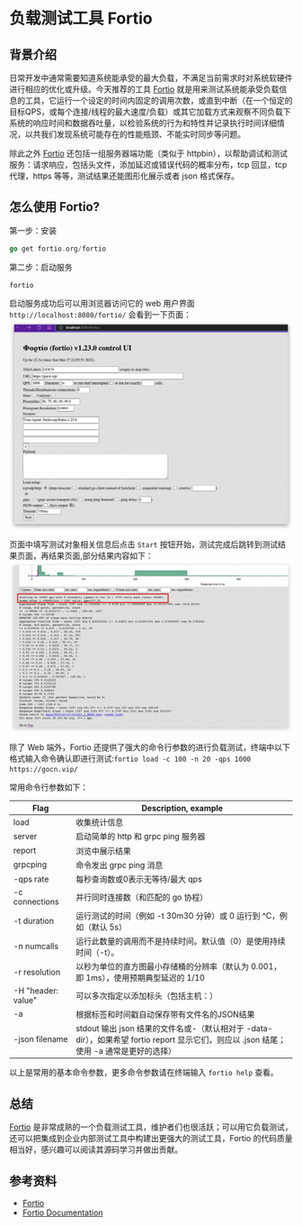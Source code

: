 # 负载测试工具 Fortio

## 背景介绍

日常开发中通常需要知道系统能承受的最大负载，不满足当前需求时对系统软硬件进行相应的优化或升级。今天推荐的工具 [Fortio](https://github.com/fortio/fortio) 就是用来测试系统能承受负载信息的工具，它运行一个设定的时间内固定的调用次数，或直到中断（在一个恒定的目标QPS，或每个连接/线程的最大速度/负载）或其它加载方式来观察不同负载下系统的响应时间和数据吞吐量，以检验系统的行为和特性并记录执行时间详细情况，以共我们发现系统可能存在的性能瓶颈、不能实时同步等问题。

除此之外 [Fortio](https://github.com/fortio/fortio) 还包括一组服务器端功能（类似于 httpbin），以帮助调试和测试服务：请求响应，包括头文件，添加延迟或错误代码的概率分布，tcp 回显，tcp 代理，https 等等，测试结果还能图形化展示或者 json 格式保存。

## 怎么使用 Fortio?

第一步：安装

```go
go get fortio.org/fortio
```

第二步：启动服务

```shell
fortio
```

启动服务成功后可以用浏览器访问它的 web 用户界面 `http://localhost:8080/fortio/` 会看到一下页面：
![fortio](./images/w14_mon_fortio_start.png)

页面中填写测试对象相关信息后点击 `Start` 按钮开始，测试完成后跳转到测试结果页面，再结果页面,部分结果内容如下：
![fortio](./images/w14_mon_fortio_result.png)

除了 Web 端外，Fortio 还提供了强大的命令行参数的进行负载测试，终端中以下格式输入命令确认即进行测试:`fortio load -c 100 -n 20 -qps 1000 https://gocn.vip/`

常用命令行参数如下：

| **Flag** | **Description, example**                                                                     |
| --- |----------------------------------------------------------------------------------------------|
| load | 收集统计信息                                                                                       |
| server | 启动简单的 http 和 grpc ping 服务器                                                                   |
| report | 浏览中展示结果                                                                                      |
| grpcping | 命令发出 grpc ping 消息                                                                            |
| -qps rate | 每秒查询数或0表示无等待/最大 qps                                                                          |
| -c connections | 并行同时连接数（和匹配的 go 协程）                                                                          |
| -t duration | 运行测试的时间（例如 -t 30m30 分钟）或 0 运行到 ^C，例如（默认 5s）                                                  |
| -n numcalls | 运行此数量的调用而不是持续时间。默认值（0）是使用持续时间（-t）。                                                           |
| -r resolution | 以秒为单位的直方图最小存储桶的分辨率（默认为 0.001，即 1ms），使用预期典型延迟的 1/10                                           |
| -H "header: value" | 可以多次指定以添加标头（包括主机：）                                                                           |
| -a | 根据标签和时间戳自动保存带有文件名的JSON结果                                                                     |
| -json filename | stdout 输出 json 结果的文件名或-（默认相对于 -data-dir），如果希望 fortio report 显示它们，则应以 .json 结尾；使用 -a 通常是更好的选择） |

以上是常用的基本命令参数，更多命令参数请在终端输入 `fortio help` 查看。


## 总结

[Fortio](https://github.com/fortio/fortio) 是非常成熟的一个负载测试工具，维护者们也很活跃；可以用它负载测试，还可以把集成到企业内部测试工具中构建出更强大的测试工具，Fortio 的代码质量相当好，感兴趣可以阅读其源码学习并做出贡献。

## 参考资料

- [Fortio](https://github.com/fortio/fortio)
- [Fortio Documentation](https://pkg.go.dev/fortio.org/fortio/version)
